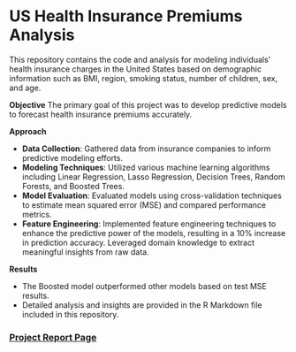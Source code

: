 # US Health Insurance Premiums Analysis

This repository contains the code and analysis for modeling individuals' health insurance charges in the United States based on demographic information such as BMI, region, smoking status, number of children, sex, and age.

**Objective**
The primary goal of this project was to develop predictive models to forecast health insurance premiums accurately. 

**Approach**
- **Data Collection**: Gathered data from insurance companies to inform predictive modeling efforts.
- **Modeling Techniques**: Utilized various machine learning algorithms including Linear Regression, Lasso Regression, Decision Trees, Random Forests, and Boosted Trees.
- **Model Evaluation**: Evaluated models using cross-validation techniques to estimate mean squared error (MSE) and compared performance metrics.
- **Feature Engineering**: Implemented feature engineering techniques to enhance the predictive power of the models, resulting in a 10% increase in prediction accuracy. Leveraged domain knowledge to extract meaningful insights from raw data.

**Results**
- The Boosted model outperformed other models based on test MSE results.
- Detailed analysis and insights are provided in the R Markdown file included in this repository.

### [Project Report Page](https://cmulya.github.io/US_Health_Insurance_Premiums_Analysis/)
